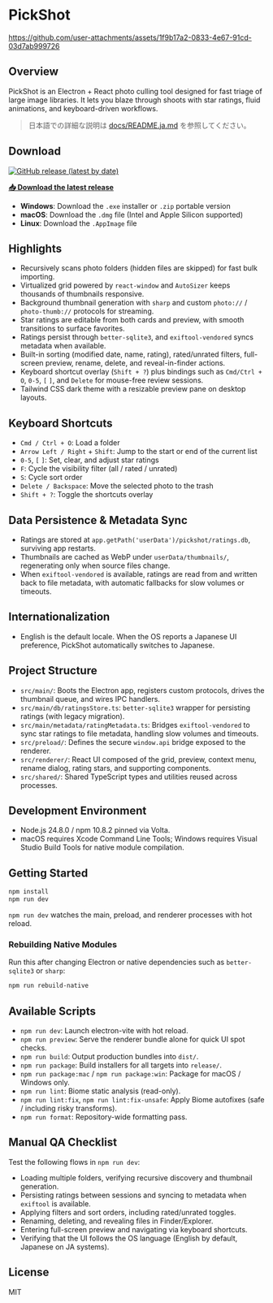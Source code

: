 # PickShot

https://github.com/user-attachments/assets/1f9b17a2-0833-4e67-91cd-03d7ab999726

## Overview

PickShot is an Electron + React photo culling tool designed for fast triage of large image libraries. It lets you blaze through shoots with star ratings, fluid animations, and keyboard-driven workflows.

> 日本語での詳細な説明は [docs/README.ja.md](docs/README.ja.md) を参照してください。

## Download

[![GitHub release (latest by date)](https://img.shields.io/github/v/release/igz0/pickshot)](https://github.com/igz0/pickshot/releases/latest)

**[📥 Download the latest release](https://github.com/igz0/pickshot/releases/latest)**

- **Windows**: Download the `.exe` installer or `.zip` portable version
- **macOS**: Download the `.dmg` file (Intel and Apple Silicon supported)
- **Linux**: Download the `.AppImage` file

## Highlights

- Recursively scans photo folders (hidden files are skipped) for fast bulk importing.
- Virtualized grid powered by `react-window` and `AutoSizer` keeps thousands of thumbnails responsive.
- Background thumbnail generation with `sharp` and custom `photo://` / `photo-thumb://` protocols for streaming.
- Star ratings are editable from both cards and preview, with smooth transitions to surface favorites.
- Ratings persist through `better-sqlite3`, and `exiftool-vendored` syncs metadata when available.
- Built-in sorting (modified date, name, rating), rated/unrated filters, full-screen preview, rename, delete, and reveal-in-finder actions.
- Keyboard shortcut overlay (`Shift + ?`) plus bindings such as `Cmd/Ctrl + O`, `0-5`, `[` `]`, and `Delete` for mouse-free review sessions.
- Tailwind CSS dark theme with a resizable preview pane on desktop layouts.

## Keyboard Shortcuts

- `Cmd / Ctrl + O`: Load a folder
- `Arrow Left / Right` + `Shift`: Jump to the start or end of the current list
- `0-5`, `[` `]`: Set, clear, and adjust star ratings
- `F`: Cycle the visibility filter (all / rated / unrated)
- `S`: Cycle sort order
- `Delete / Backspace`: Move the selected photo to the trash
- `Shift + ?`: Toggle the shortcuts overlay

## Data Persistence & Metadata Sync

- Ratings are stored at `app.getPath('userData')/pickshot/ratings.db`, surviving app restarts.
- Thumbnails are cached as WebP under `userData/thumbnails/`, regenerating only when source files change.
- When `exiftool-vendored` is available, ratings are read from and written back to file metadata, with automatic fallbacks for slow volumes or timeouts.

## Internationalization

- English is the default locale. When the OS reports a Japanese UI preference, PickShot automatically switches to Japanese.

## Project Structure

- `src/main/`: Boots the Electron app, registers custom protocols, drives the thumbnail queue, and wires IPC handlers.
- `src/main/db/ratingsStore.ts`: `better-sqlite3` wrapper for persisting ratings (with legacy migration).
- `src/main/metadata/ratingMetadata.ts`: Bridges `exiftool-vendored` to sync star ratings to file metadata, handling slow volumes and timeouts.
- `src/preload/`: Defines the secure `window.api` bridge exposed to the renderer.
- `src/renderer/`: React UI composed of the grid, preview, context menu, rename dialog, rating stars, and supporting components.
- `src/shared/`: Shared TypeScript types and utilities reused across processes.

## Development Environment

- Node.js 24.8.0 / npm 10.8.2 pinned via Volta.
- macOS requires Xcode Command Line Tools; Windows requires Visual Studio Build Tools for native module compilation.

## Getting Started

```bash
npm install
npm run dev
```

`npm run dev` watches the main, preload, and renderer processes with hot reload.

### Rebuilding Native Modules

Run this after changing Electron or native dependencies such as `better-sqlite3` or `sharp`:

```bash
npm run rebuild-native
```

## Available Scripts

- `npm run dev`: Launch electron-vite with hot reload.
- `npm run preview`: Serve the renderer bundle alone for quick UI spot checks.
- `npm run build`: Output production bundles into `dist/`.
- `npm run package`: Build installers for all targets into `release/`.
- `npm run package:mac` / `npm run package:win`: Package for macOS / Windows only.
- `npm run lint`: Biome static analysis (read-only).
- `npm run lint:fix`, `npm run lint:fix-unsafe`: Apply Biome autofixes (safe / including risky transforms).
- `npm run format`: Repository-wide formatting pass.

## Manual QA Checklist

Test the following flows in `npm run dev`:

- Loading multiple folders, verifying recursive discovery and thumbnail generation.
- Persisting ratings between sessions and syncing to metadata when `exiftool` is available.
- Applying filters and sort orders, including rated/unrated toggles.
- Renaming, deleting, and revealing files in Finder/Explorer.
- Entering full-screen preview and navigating via keyboard shortcuts.
- Verifying that the UI follows the OS language (English by default, Japanese on JA systems).

## License

MIT
